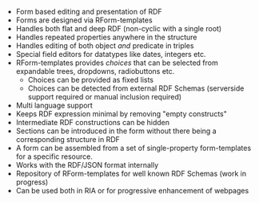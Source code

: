   * Form based editing and presentation of RDF
  * Forms are designed via RForm-templates
  * Handles both flat and deep RDF (non-cyclic with a single root)
  * Handles repeated properties anywhere in the structure
  * Handles editing of both object _and_ predicate in triples
  * Special field editors for datatypes like dates, integers etc.
  * RForm-templates provides _choices_ that can be selected from expandable trees, dropdowns, radiobuttons etc.
    * Choices can be provided as fixed lists
    * Choices can be detected from external RDF Schemas (serverside support required or manual inclusion required)
  * Multi language support
  * Keeps RDF expression minimal by removing "empty constructs"
  * Intermediate RDF constructions can be hidden
  * Sections can be introduced in the form without there being a corresponding structure in RDF
  * A form can be assembled from a set of single-property form-templates for a specific resource.
  * Works with the RDF/JSON format internally
  * Repository of RForm-templates for well known RDF Schemas (work in progress)
  * Can be used both in RIA or for progressive enhancement of webpages
